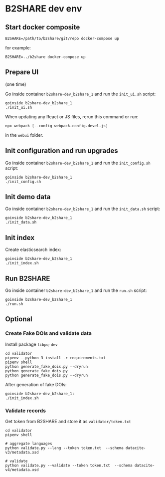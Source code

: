 # B2SHARE dev env

## Start docker composite

```
B2SHARE=/path/to/b2share/git/repo docker-compose up
```

for example:

```
B2SHARE=../b2share docker-compose up
```

## Prepare UI
(one time)

Go inside container `b2share-dev_b2share_1` and run the `init_ui.sh` script:

```
goinside b2share-dev_b2share_1
./init_ui.sh
```

When updating any React or JS files, rerun this command or run:

```
npx webpack [--config webpack.config.devel.js]
```

in the `webui` folder.

## Init configuration and run upgrades

Go inside container `b2share-dev_b2share_1` and run the `init_config.sh` script:

```
goinside b2share-dev_b2share_1
./init_config.sh
```

## Init demo data

Go inside container `b2share-dev_b2share_1` and run the `init_data.sh` script:

```
goinside b2share-dev_b2share_1
./init_data.sh
```

## Init index
Create elasticsearch index:

```
goinside b2share-dev_b2share_1
./init_index.sh
```

## Run B2SHARE

Go inside container `b2share-dev_b2share_1` and run the `run.sh` script:

```
goinside b2share-dev_b2share_1
./run.sh
```

## Optional

### Create Fake DOIs and validate data

Install package `libpq-dev`

```
cd validator
pipenv --python 3 install -r requirements.txt
pipenv shell
python generate_fake_dois.py --dryrun
python generate_fake_dois.py
python generate_fake_dois.py --dryrun
```

After generation of fake DOIs:
```
goinside b2share-dev_b2share_1:
./init_index.sh
```

### Validate records

Get token from B2SHARE and store it as `validator/token.txt`

```
cd validator
pipenv shell

# aggregate languages
python validate.py --lang --token token.txt  --schema datacite-v3/metadata.xsd

# validate
python validate.py --validate --token token.txt  --schema datacite-v4/metadata.xsd
```
